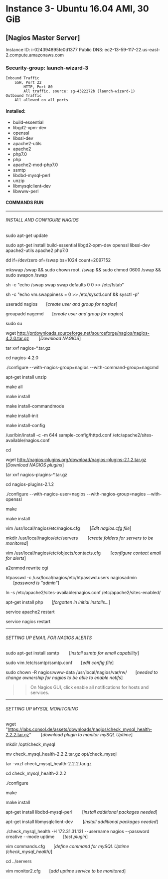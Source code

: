 # Instance 3- Ubuntu 16.04 AMI, 30 GiB
## [Nagios Master Server]

Instance ID: i-024394895fe0d1377
Public DNS: ec2-13-59-117-22.us-east-2.compute.amazonaws.com


### Security-group: launch-wizard-3
	Inbound Traffic
		SSH, Port 22
            HTTP, Port 80
            All traffic, source: sg-4322272b (launch-wizard-1)
	Outbound Traffic
		All allowed on all ports

#### Installed:
- build-essential
- libgd2-xpm-dev
- openssl
- libssl-dev
- apache2-utils
- apache2
- php7.0
- php
- apache2-mod-php7.0
- ssmtp
- libdbd-mysql-perl
- unzip
- libmysqlclient-dev
- libwww-perl


#### COMMANDS RUN
_____________________
###### INSTALL AND CONFIGURE NAGIOS 

sudo apt-get update

sudo apt-get install build-essential libgd2-xpm-dev openssl libssl-dev apache2-utils apache2 php7.0

dd if=/dev/zero of=/swap bs=1024 count=2097152						

mkswap /swap && sudo chown root. /swap && sudo chmod 0600 /swap && sudo swapon /swap

sh -c "echo /swap swap swap defaults 0 0 >> /etc/fstab"

sh -c "echo vm.swappiness = 0 >> /etc/sysctl.conf && sysctl -p"

useradd nagios		&nbsp;&nbsp;&nbsp;&nbsp;&nbsp;&nbsp;[*create user and group for nagios*]

groupadd nagcmd		&nbsp;&nbsp;&nbsp;&nbsp;&nbsp;&nbsp;[*create user and group for nagios*]

sudo su		

wget http://prdownloads.sourceforge.net/sourceforge/nagios/nagios-4.2.0.tar.gz	&nbsp;&nbsp;&nbsp;&nbsp;&nbsp;&nbsp; [*Download NAGIOS*]

tar xvf nagios-*.tar.gz

cd nagios-4.2.0

./configure --with-nagios-group=nagios --with-command-group=nagcmd

apt-get install unzip

make all

make install

make install-commandmode

make install-init

make install-config

/usr/bin/install -c -m 644 sample-config/httpd.conf /etc/apache2/sites-available/nagios.conf

cd

wget http://nagios-plugins.org/download/nagios-plugins-2.1.2.tar.gz	&nbsp;&nbsp;&nbsp;&nbsp;&nbsp;&nbsp; [*Download NAGIOS plugins*]

tar xvf nagios-plugins-*.tar.gz

cd nagios-plugins-2.1.2

./configure --with-nagios-user=nagios --with-nagios-group=nagios --with-openssl

make

make install

vim /usr/local/nagios/etc/nagios.cfg	&nbsp;&nbsp;&nbsp;&nbsp;&nbsp;&nbsp; [*Edit nagios.cfg file*]

mkdir /usr/local/nagios/etc/servers	&nbsp;&nbsp;&nbsp;&nbsp;&nbsp;&nbsp; [*create folders for servers to be monitored*]

vim /usr/local/nagios/etc/objects/contacts.cfg	&nbsp;&nbsp;&nbsp;&nbsp;&nbsp;&nbsp; [*configure contact email for alerts*]

a2enmod rewrite cgi

htpasswd -c /usr/local/nagios/etc/htpasswd.users nagiosadmin	&nbsp;&nbsp;&nbsp;&nbsp;&nbsp;&nbsp;[*password is "admin"*]

ln -s /etc/apache2/sites-available/nagios.conf /etc/apache2/sites-enabled/

apt-get install php		&nbsp;&nbsp;&nbsp;&nbsp;&nbsp;&nbsp;[*forgotten in initial installs...*]

service apache2 restart

service nagios restart


_____________________
###### SETTING UP EMAIL FOR NAGIOS ALERTS

sudo apt-get install ssmtp	&nbsp;&nbsp;&nbsp;&nbsp;&nbsp;&nbsp; [*install ssmtp for email capability*]

sudo vim /etc/ssmtp/ssmtp.conf	&nbsp;&nbsp;&nbsp;&nbsp;&nbsp;&nbsp;[*edit config file*]

sudo chown -R nagios:www-data /usr/local/nagios/var/rw/		&nbsp;&nbsp;&nbsp;&nbsp;&nbsp;&nbsp;[*needed to change ownership for nagios to be able to enable notifs*]

>> On Nagios GUI, click enable all notifications for hosts and services.



_____________________
###### SETTING UP MYSQL MONITORING

wget "https://labs.consol.de/assets/downloads/nagios/check_mysql_health-2.2.2.tar.gz"	&nbsp;&nbsp;&nbsp;&nbsp;&nbsp;&nbsp; [*download plugin to monitor mySQL Uptime*]

mkdir /opt/check_mysql

mv check_mysql_health-2.2.2.tar.gz opt/check_mysql

tar -vxzf check_mysql_health-2.2.2.tar.gz	

cd check_mysql_health-2.2.2

./configure

make

make install

apt-get install libdbd-mysql-perl	&nbsp;&nbsp;&nbsp;&nbsp;&nbsp;&nbsp; [*install additional packages needed*]

apt-get install libmysqlclient-dev	&nbsp;&nbsp;&nbsp;&nbsp;&nbsp;&nbsp; [*install additional packages needed*]

./check_mysql_health -H 172.31.31.131 --username nagios --password creative --mode uptime	&nbsp;&nbsp;&nbsp;&nbsp;&nbsp;&nbsp;[*test plugin*]

vim commands.cfg	&nbsp;&nbsp;&nbsp;&nbsp;&nbsp;&nbsp;[*define command for mySQL Uptime (check_mysql_health)*]

cd ../servers

vim monitor2.cfg	&nbsp;&nbsp;&nbsp;&nbsp;&nbsp;&nbsp;[*add uptime service to be monitored*]

